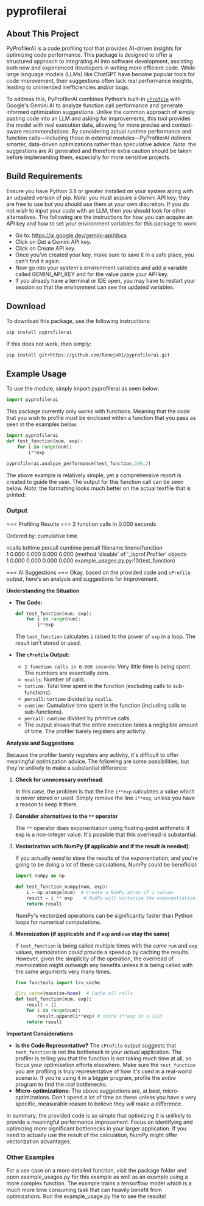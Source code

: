 # pyprofilerai
## About This Project  
PyProfilerAI is a code profiling tool that provides AI-driven insights for optimizing code performance. This package is designed to offer a structured approach to integrating AI into software development, assisting both new and experienced developers in writing more efficient code. While large language models (LLMs) like ChatGPT have become popular tools for code improvement, their suggestions often lack real performance insights, leading to unintended inefficiencies and/or bugs.

To address this, PyProfilerAI combines Python’s built-in [`cProfile`](https://docs.python.org/3/library/profile.html) with Google's Gemini AI to analyze function call performance and generate informed optimization suggestions. Unlike the common approach of simply pasting code into an LLM and asking for improvements, this tool provides the model with real execution data, allowing for more precise and context-aware recommendations. By considering actual runtime performance and function calls—including those in external modules—PyProfilerAI delivers smarter, data-driven optimizations rather than speculative advice. *Note:* the suggestions are AI generated and therefore extra caution should be taken before implementing them, especially for more sensitive projects.

## Build Requirements
Ensure you have Python 3.8 or greater installed on your system along with an udpated version of pip. *Note:* you must acquire a Gemini API key; they are free to use but you should use them at your own discretion. If you do not wish to input your code with an LLM, then you should look for other alternatives. The following are the instructions for how you can acquire an API key and how to set your environment variables for this package to work:

- Go to: https://ai.google.dev/gemini-api/docs
- Click on Get a Gemini API key.
- Click on Create API key.
- Once you've created your key, make sure to save it in a safe place, you can't find it again.
- Now go into your system's environment variables and add a variable called GEMINI_API_KEY and for the value paste your API key.
- If you already have a terminal or IDE open, you may have to restart your session so that the environment can see the updated variables.

## Download
To download this package, use the following instructions:
  ```sh
  pip install pyprofilerai
  ```
If this does not work, then simply:
  ```sh
  pip install git+https://github.com/Ranuja01/pyprofilerai.git
  ```
## Example Usage
To use the module, simply import pyprofilerai as seen below:
```python
import pyprofilerai
```
This package currently only works with functions. Meaning that the code that you wish to profile must be enclosed within a function that you pass as seen in the examples below:
```python
import pyprofilerai
def test_function(num, exp):
    for i in range(num):
        i**exp
    
pyprofilerai.analyze_performance(test_function,100,2)
```
The above example is relatively simple, yet a comprehensive report is created to guide the user. The output for this function call can be seen below. *Note:* the formatting looks much better on the actual textfile that is printed:

### Output
=== Profiling Results ===
         2 function calls in 0.000 seconds

   Ordered by: cumulative time

   ncalls  tottime  percall  cumtime  percall filename:lineno(function<br>
        1    0.000    0.000    0.000    0.000 {method 'disable' of '_lsprof.Profiler' objects<br>
        1    0.000    0.000    0.000    0.000 example_usages.py.py:10(test_function)



=== AI Suggestions ===
Okay, based on the provided code and `cProfile` output, here's an analysis and suggestions for improvement.

**Understanding the Situation**

*   **The Code:**

    ```python
    def test_function(num, exp):
        for i in range(num):
            i**exp
    ```

    The `test_function` calculates `i` raised to the power of `exp` in a loop. The result isn't stored or used.

*   **The `cProfile` Output:**

    *   `2 function calls in 0.000 seconds`:  Very little time is being spent.  The numbers are essentially zero.
    *   `ncalls`: Number of calls.
    *   `tottime`: Total time spent in the function (excluding calls to sub-functions).
    *   `percall`:  `tottime` divided by `ncalls`.
    *   `cumtime`: Cumulative time spent in the function (including calls to sub-functions).
    *   `percall`: `cumtime` divided by primitive calls.
    *   The output shows that the entire execution takes a negligible amount of time. The profiler barely registers any activity.

**Analysis and Suggestions**

Because the profiler barely registers any activity, it's difficult to offer meaningful optimization advice. The following are some possibilities, but they're unlikely to make a substantial difference:

1.  **Check for unnecessary overhead**:

    In this case, the problem is that the line `i**exp` calculates a value which is never stored or used.  Simply remove the line `i**exp`, unless you have a reason to keep it there.

2.  **Consider alternatives to the `**` operator**

    The `**` operator does exponentiation using floating-point arithmetic if exp is a non-integer value.  It's possible that this overhead is substantial.

3.  **Vectorization with NumPy (if applicable and if the result *is* needed)**:

    If you actually *need* to store the results of the exponentiation, and you're going to be doing a lot of these calculations, NumPy could be beneficial:

    ```python
    import numpy as np

    def test_function_numpy(num, exp):
        i = np.arange(num)  # Create a NumPy array of i values
        result = i ** exp    # NumPy will vectorize the exponentiation
        return result
    ```

    NumPy's vectorized operations can be significantly faster than Python loops for numerical computations.

4.  **Memoization (if applicable and if `exp` and `num` stay the same)**

    If `test_function` is being called multiple times with the *same* `num` and `exp` values, memoization *could* provide a speedup by caching the results. However, given the simplicity of the operation, the overhead of memoization might outweigh any benefits unless it is being called with the same arguments very many times.

    ```python
    from functools import lru_cache

    @lru_cache(maxsize=None)  # Cache all calls
    def test_function(num, exp):
        result = []
        for i in range(num):
            result.append(i**exp) # store i**exp in a list
        return result
    ```

**Important Considerations**

*   **Is the Code Representative?** The `cProfile` output suggests that `test_function` is not the bottleneck in your *actual* application.  The profiler is telling you that the function is not taking much time at all, so focus your optimization efforts elsewhere.  Make sure the `test_function` you are profiling is truly representative of how it's used in a real-world scenario.  If you're using it in a bigger program, profile the *entire* program to find the *real* bottlenecks.
*   **Micro-optimizations:**  The above suggestions are, at best, micro-optimizations.  Don't spend a lot of time on these unless you have a very specific, measurable reason to believe they will make a difference.

In summary, the provided code is so simple that optimizing it is unlikely to provide a meaningful performance improvement. Focus on identifying and optimizing more significant bottlenecks in your larger application.  If you need to actually use the result of the calculation, NumPy might offer vectorization advantages.

### Other Examples
For a use case on a more detailed function, visit the package folder and open example_usages.py for this example as well as an example using a more complex function. The example trains a tensorflow model which is a much more time consuming task that can heavily benefit from optimizations. Run the example_usage.py file to see the results!
